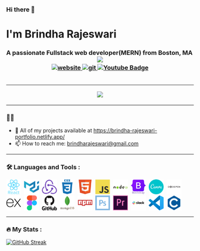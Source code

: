 ### Hi there 👋

<h1>I'm Brindha Rajeswari</h1>
<h3> A passionate Fullstack web developer(MERN) from Boston, MA
<div id="header" align="center">
  <img src="https://i.ibb.co/qJj3hds/Untitled-design-2.png" width="330"/>
</div>
<div id="badges" align="center">
<!-- <a href="https://www.linkedin.com/in/brindha-rajeswari-1294ab26b/">
  <img src="https://img.shields.io/badge/LinkedIn-blue?style=for-the-badge&logo=linkedin&logoColor=white" alt="LinkedIn Badge"/>
  </a> -->
  <a href="https://brindha-rajeswari-portfolio.netlify.app/">
  <img src="https://img.shields.io/badge/website-EA4C89?style=for-the-badge&logo=About.me&logoColor=white" alt="website"/>
  </a>
 
<!--   <a href="https://twitter.com/craftswtoddler">
  <img src="https://img.shields.io/badge/Twitter-blue?style=for-the-badge&logo=twitter&logoColor=white" alt="Twitter Badge"/>
  </a> -->
  <a href="https://github.com/brindharajeswari">
  <img src="https://img.shields.io/badge/GitHub-372213?style=for-the-badge&logo=github&logoColor=white" alt="git"/>
  </a>
   
  <a href="https://www.youtube.com/watch?v=vEjS3pY-3GU">
  <img src="https://img.shields.io/badge/YouTube-red?style=for-the-badge&logo=youtube&logoColor=white" alt="Youtube Badge"/>
  </a>
  <br>
  <img src="https://komarev.com/ghpvc/?username=brindharajeswari&style=flat-square&color=blue" alt=""/>

</div>

---
<div align="center">
  <img src="https://i.ibb.co/DkhrfMC/Banner.png"/>
</div> 

---

### :woman_technologist: 

- 💬 All of my projects available at https://brindha-rajeswari-portfolio.netlify.app/
- 📫 How to reach me: brindharajeswari@gmail.com
  
---

### :hammer_and_wrench: Languages and Tools :
  
  <div>
<!--   <img src="https://github.com/devicons/devicon/blob/master/icons/java/java-original-wordmark.svg" title="Java" alt="Java" width="40" height="40"/>&nbsp; -->
  <img src="https://github.com/devicons/devicon/blob/master/icons/react/react-original-wordmark.svg" title="React" alt="React" width="40" height="40"/>&nbsp;
<!--   <img src="https://github.com/devicons/devicon/blob/master/icons/spring/spring-original-wordmark.svg" title="Spring" alt="Spring" width="40" height="40"/>&nbsp; -->
  <img src="https://github.com/devicons/devicon/blob/master/icons/materialui/materialui-original.svg" title="Material UI" alt="Material UI" width="40" height="40"/>&nbsp;
<!--   <img src="https://github.com/devicons/devicon/blob/master/icons/flutter/flutter-original.svg" title="Flutter" alt="Flutter" width="40" height="40"/>&nbsp; -->
  <img src="https://github.com/devicons/devicon/blob/master/icons/redux/redux-original.svg" title="Redux" alt="Redux " width="40" height="40"/>&nbsp;
  <img src="https://github.com/devicons/devicon/blob/master/icons/css3/css3-plain-wordmark.svg"  title="CSS3" alt="CSS" width="40" height="40"/>&nbsp;
  <img src="https://github.com/devicons/devicon/blob/master/icons/html5/html5-original.svg" title="HTML5" alt="HTML" width="40" height="40"/>&nbsp;
  <img src="https://github.com/devicons/devicon/blob/master/icons/javascript/javascript-original.svg" title="JavaScript" alt="JavaScript" width="40" height="40"/>&nbsp;
<!--   <img src="https://github.com/devicons/devicon/blob/master/icons/firebase/firebase-plain-wordmark.svg" title="Firebase" alt="Firebase" width="40" height="40"/>&nbsp; -->
<!--   <img src="https://github.com/devicons/devicon/blob/master/icons/gatsby/gatsby-original.svg" title="Gatsby"  alt="Gatsby" width="40" height="40"/>&nbsp; -->
<!--   <img src="https://github.com/devicons/devicon/blob/master/icons/mysql/mysql-original-wordmark.svg" title="MySQL"  alt="MySQL" width="40" height="40"/>&nbsp; -->
  <img src="https://github.com/devicons/devicon/blob/master/icons/nodejs/nodejs-original-wordmark.svg" title="NodeJS" alt="NodeJS" width="40" height="40"/>&nbsp;
<!--   <img src="https://github.com/devicons/devicon/blob/master/icons/amazonwebservices/amazonwebservices-plain-wordmark.svg" title="AWS" alt="AWS" width="40" height="40"/>&nbsp;
  <img src="https://github.com/devicons/devicon/blob/master/icons/git/git-original-wordmark.svg" title="Git" **alt="Git" width="40" height="40"/> -->
    <img src="https://github.com/devicons/devicon/blob/master/icons/bootstrap/bootstrap-original-wordmark.svg" title="bootstarp" width="40" height="40"/>&nbsp;
    <img src="https://github.com/devicons/devicon/blob/master/icons/canva/canva-original.svg" title="canva" width="40" height="40"/>&nbsp;
    <img src="https://github.com/devicons/devicon/blob/master/icons/codepen/codepen-original-wordmark.svg" title="codepen" width="40" height="40"/>&nbsp;
    <img src="https://github.com/devicons/devicon/blob/master/icons/express/express-original.svg" title="express" width="40" height="40"/>&nbsp;
    <img src="https://github.com/devicons/devicon/blob/master/icons/figma/figma-original.svg" title="figma" width="40" height="40"/>&nbsp;
    <img src="https://github.com/devicons/devicon/blob/master/icons/github/github-original-wordmark.svg" title="github" width="40" height="40"/>&nbsp;
    <img src="https://github.com/devicons/devicon/blob/master/icons/mongodb/mongodb-original-wordmark.svg" title="mongo" width="40" height="40"/>&nbsp;
    <img src="https://github.com/devicons/devicon/blob/master/icons/npm/npm-original-wordmark.svg" title="npm" width="40" height="40"/>&nbsp;
    <img src="https://github.com/devicons/devicon/blob/master/icons/photoshop/photoshop-line.svg" title="photoshop" width="40" height="40"/>&nbsp;
     <img src="https://github.com/devicons/devicon/blob/master/icons/premierepro/premierepro-original.svg" title="pro" width="40" height="40"/>&nbsp;
     <img src="https://github.com/devicons/devicon/blob/master/icons/slack/slack-original-wordmark.svg" title="slack" width="40" height="40"/>&nbsp;
     <img src="https://github.com/devicons/devicon/blob/master/icons/vscode/vscode-original.svg" title="vscode" width="40" height="40"/>&nbsp;
     <img src="https://github.com/devicons/devicon/blob/master/icons/c/c-plain.svg" title="c" width="40" height="40"/>&nbsp;
<!--      <img src="https://github.com/devicons/devicon/blob/master/icons/photoshop/photoshop-line.svg" title="photoshop" width="40" height="40"/>&nbsp; -->
</div>

  ---

### :fire: My Stats :
  
[![GitHub Streak](http://github-readme-streak-stats.herokuapp.com?user=brindharajeswari&theme=dark&background=000000)](https://git.io/streak-stats)
 

